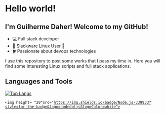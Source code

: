 # Hello world!

## I'm Guilherme Daher! Welcome to my GitHub!

- 💻 Full stack developer
- 🐧 Slackware Linux User 🤟
- 🍀 Passionate about devops technologies

I use this repository to post some works that I pass my time in. Here you will find some interesting Linux scripts and full stack applications.

## Languages and Tools

[![Top Langs](https://github-readme-stats.vercel.app/api/top-langs/?username=daher13&layout=compact&theme=tokyonight)](https://github.com/anuraghazra/github-readme-stats)


<code><img height= "20"src="https://img.shields.io/badge/Node.js-339933?style=for-the-badge&logo=nodedotjs&logoColor=white"></code>
